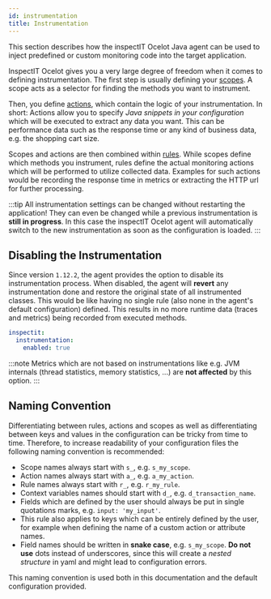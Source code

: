 ```yaml
---
id: instrumentation
title: Instrumentation
---
```

This section describes how the inspectIT Ocelot Java agent can be used to inject predefined or custom monitoring code into the target application.

InspectIT Ocelot gives you a very large degree of freedom when it comes to defining instrumentation.
The first step is usually defining your [scopes](instrumentation/scopes.md). A scope acts as a selector for finding the methods you want to instrument.

Then, you define [actions](instrumentation/actions.md), which contain the logic of your instrumentation.
In short: Actions allow you to specify _Java snippets in your configuration_ which will be executed to extract
any data you want. This can be performance data such as the response time or any kind of business data,
e.g. the shopping cart size.

Scopes and actions are then combined within [rules](instrumentation/rules.md). 
While scopes define which methods you instrument, rules define the actual monitoring actions which will be performed
to utilize collected data.
Examples for such actions would be recording the response time in metrics or extracting the HTTP url for further processing.

:::tip
All instrumentation settings can be changed without restarting the application!
They can even be changed while a previous instrumentation is **still in progress**. 
In this case the inspectIT Ocelot agent will automatically switch to the new instrumentation as soon as the configuration is loaded.
:::

## Disabling the Instrumentation

Since version `1.12.2`, the agent provides the option to disable its instrumentation process.
When disabled, the agent will **revert** any instrumentation done and restore the original state of all instrumented classes.
This would be like having no single rule (also none in the agent's default configuration) defined.
This results in no more runtime data (traces and metrics) being recorded from executed methods.

```yaml
inspectit:
  instrumentation:
    enabled: true
```

:::note
Metrics which are not based on instrumentations like e.g. JVM internals (thread statistics, memory statistics, ...) are **not affected** by this option.
:::

## Naming Convention
Differentiating between rules, actions and scopes as well as differentiating between keys and values
in the configuration can be tricky from time to time.
Therefore, to increase readability of your configuration files the following naming convention is recommended:

* Scope names always start with `s_`, e.g. `s_my_scope`.
* Action names always start with `a_`, e.g. `a_my_action`.
* Rule names always start with `r_`, e.g. `r_my_rule`.
* Context variables names should start with `d_`, e.g. `d_transaction_name`.
* Fields which are defined by the user should always be put in single quotations marks, e.g. `input: 'my_input'`. 
* This rule also applies to keys which can be entirely defined by the user, for example when defining the name of a 
  custom action or attribute names.
* Field names should be written in **snake case**, e.g. `s_my_scope`. **Do not use** dots instead of underscores, since
  this will create a _nested structure_ in yaml and might lead to configuration errors.

This naming convention is used both in this documentation and the default configuration provided.

